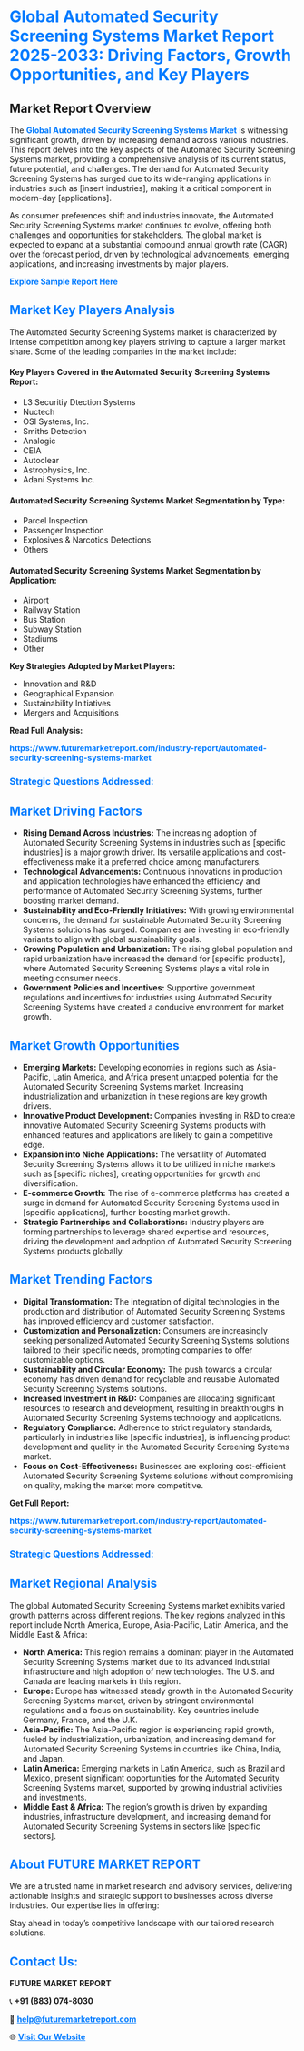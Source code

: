 <h1 style="color: #007BFF;">Global Automated Security Screening Systems Market Report 2025-2033: Driving Factors, Growth Opportunities, and Key Players</h1>

<section id="overview">
<h2>Market Report Overview</h2>
<p>The <a href="https://www.futuremarketreport.com/industry-report/automated-security-screening-systems-market" style="color: #007BFF; text-decoration: none;"><strong>Global Automated Security Screening Systems Market</strong></a> is witnessing significant growth, driven by increasing demand across various industries. This report delves into the key aspects of the Automated Security Screening Systems market, providing a comprehensive analysis of its current status, future potential, and challenges. The demand for Automated Security Screening Systems has surged due to its wide-ranging applications in industries such as [insert industries], making it a critical component in modern-day [applications].</p>
<p>As consumer preferences shift and industries innovate, the Automated Security Screening Systems market continues to evolve, offering both challenges and opportunities for stakeholders. The global market is expected to expand at a substantial compound annual growth rate (CAGR) over the forecast period, driven by technological advancements, emerging applications, and increasing investments by major players.</p>
</section>

<section id="overview">
<p><a href="https://www.futuremarketreport.com/request-sample/reportId=97731" style="color: #007BFF; text-decoration: none;"><strong>Explore Sample Report Here</strong></a></p>
</section>

<section id="key-players">
<h2 style="color: #007BFF;">Market Key Players Analysis</h2>
<p>The Automated Security Screening Systems market is characterized by intense competition among key players striving to capture a larger market share. Some of the leading companies in the market include:</p>
<h4>Key Players Covered in the Automated Security Screening Systems Report:</h4>
<ul><li>L3 Securitiy Dtection Systems</li><li>Nuctech</li><li>OSI Systems, Inc.</li><li>Smiths Detection</li><li>Analogic</li><li>CEIA</li><li>Autoclear</li><li>Astrophysics, Inc.</li><li>Adani Systems Inc.</li></ul>
<h4>Automated Security Screening Systems Market Segmentation by Type:</h4>
<ul><li>Parcel Inspection</li><li>Passenger Inspection</li><li>Explosives &amp; Narcotics Detections</li><li>Others</li></ul>

<h4>Automated Security Screening Systems Market Segmentation by Application:</h4>
<ul><li>Airport</li><li>Railway Station</li><li>Bus Station</li><li>Subway Station</li><li>Stadiums</li><li>Other</li></ul>
<p><strong>Key Strategies Adopted by Market Players:</strong></p>
<ul>
<li>Innovation and R&D</li>
<li>Geographical Expansion</li>
<li>Sustainability Initiatives</li>
<li>Mergers and Acquisitions</li>
</ul>
</section>

<section>
<p><strong>Read Full Analysis: </strong></p><a href="https://www.futuremarketreport.com/industry-report/automated-security-screening-systems-market" style="color: #007BFF; text-decoration: none;"><strong>https://www.futuremarketreport.com/industry-report/automated-security-screening-systems-market</strong></a>
<h3 style="color: #007BFF;">Strategic Questions Addressed:</h3>
</section>

<section id="driving-factors">
<h2 style="color: #007BFF;">Market Driving Factors</h2>
<ul>
<li><strong>Rising Demand Across Industries:</strong> The increasing adoption of Automated Security Screening Systems in industries such as [specific industries] is a major growth driver. Its versatile applications and cost-effectiveness make it a preferred choice among manufacturers.</li>
<li><strong>Technological Advancements:</strong> Continuous innovations in production and application technologies have enhanced the efficiency and performance of Automated Security Screening Systems, further boosting market demand.</li>
<li><strong>Sustainability and Eco-Friendly Initiatives:</strong> With growing environmental concerns, the demand for sustainable Automated Security Screening Systems solutions has surged. Companies are investing in eco-friendly variants to align with global sustainability goals.</li>
<li><strong>Growing Population and Urbanization:</strong> The rising global population and rapid urbanization have increased the demand for [specific products], where Automated Security Screening Systems plays a vital role in meeting consumer needs.</li>
<li><strong>Government Policies and Incentives:</strong> Supportive government regulations and incentives for industries using Automated Security Screening Systems have created a conducive environment for market growth.</li>
</ul>
</section>

<section id="growth-opportunities">
<h2 style="color: #007BFF;">Market Growth Opportunities</h2>
<ul>
<li><strong>Emerging Markets:</strong> Developing economies in regions such as Asia-Pacific, Latin America, and Africa present untapped potential for the Automated Security Screening Systems market. Increasing industrialization and urbanization in these regions are key growth drivers.</li>
<li><strong>Innovative Product Development:</strong> Companies investing in R&D to create innovative Automated Security Screening Systems products with enhanced features and applications are likely to gain a competitive edge.</li>
<li><strong>Expansion into Niche Applications:</strong> The versatility of Automated Security Screening Systems allows it to be utilized in niche markets such as [specific niches], creating opportunities for growth and diversification.</li>
<li><strong>E-commerce Growth:</strong> The rise of e-commerce platforms has created a surge in demand for Automated Security Screening Systems used in [specific applications], further boosting market growth.</li>
<li><strong>Strategic Partnerships and Collaborations:</strong> Industry players are forming partnerships to leverage shared expertise and resources, driving the development and adoption of Automated Security Screening Systems products globally.</li>
</ul>
</section>

<section id="trending-factors">
<h2 style="color: #007BFF;">Market Trending Factors</h2>
<ul>
<li><strong>Digital Transformation:</strong> The integration of digital technologies in the production and distribution of Automated Security Screening Systems has improved efficiency and customer satisfaction.</li>
<li><strong>Customization and Personalization:</strong> Consumers are increasingly seeking personalized Automated Security Screening Systems solutions tailored to their specific needs, prompting companies to offer customizable options.</li>
<li><strong>Sustainability and Circular Economy:</strong> The push towards a circular economy has driven demand for recyclable and reusable Automated Security Screening Systems solutions.</li>
<li><strong>Increased Investment in R&D:</strong> Companies are allocating significant resources to research and development, resulting in breakthroughs in Automated Security Screening Systems technology and applications.</li>
<li><strong>Regulatory Compliance:</strong> Adherence to strict regulatory standards, particularly in industries like [specific industries], is influencing product development and quality in the Automated Security Screening Systems market.</li>
<li><strong>Focus on Cost-Effectiveness:</strong> Businesses are exploring cost-efficient Automated Security Screening Systems solutions without compromising on quality, making the market more competitive.</li>
</ul>
</section>

<section>
<p><strong>Get Full Report: </strong></p><a href="https://www.futuremarketreport.com/industry-report/automated-security-screening-systems-market" style="color: #007BFF; text-decoration: none;"><strong>https://www.futuremarketreport.com/industry-report/automated-security-screening-systems-market</strong></a>
<h3 style="color: #007BFF;">Strategic Questions Addressed:</h3>
</section>


<section id="regional-analysis">
<h2 style="color: #007BFF;">Market Regional Analysis</h2>
<p>The global Automated Security Screening Systems market exhibits varied growth patterns across different regions. The key regions analyzed in this report include North America, Europe, Asia-Pacific, Latin America, and the Middle East & Africa:</p>
<ul>
<li><strong>North America:</strong> This region remains a dominant player in the Automated Security Screening Systems market due to its advanced industrial infrastructure and high adoption of new technologies. The U.S. and Canada are leading markets in this region.</li>
<li><strong>Europe:</strong> Europe has witnessed steady growth in the Automated Security Screening Systems market, driven by stringent environmental regulations and a focus on sustainability. Key countries include Germany, France, and the U.K.</li>
<li><strong>Asia-Pacific:</strong> The Asia-Pacific region is experiencing rapid growth, fueled by industrialization, urbanization, and increasing demand for Automated Security Screening Systems in countries like China, India, and Japan.</li>
<li><strong>Latin America:</strong> Emerging markets in Latin America, such as Brazil and Mexico, present significant opportunities for the Automated Security Screening Systems market, supported by growing industrial activities and investments.</li>
<li><strong>Middle East & Africa:</strong> The region’s growth is driven by expanding industries, infrastructure development, and increasing demand for Automated Security Screening Systems in sectors like [specific sectors].</li>
</ul>
</section>

<footer>
<h2 style="color: #007BFF;">About FUTURE MARKET REPORT</h2>
<p>We are a trusted name in market research and advisory services, delivering actionable insights and strategic support to businesses across diverse industries. Our expertise lies in offering:</p>

<p>Stay ahead in today’s competitive landscape with our tailored research solutions.</p>

<h2 style="color: #007BFF;">Contact Us:</h2>
<p><strong>FUTURE MARKET REPORT</strong></p>
<p>📞 <strong>+91 (883) 074-8030</strong></p>
<p>📧 <strong><a href="mailto:help@futuremarketreport.com" style="color: #007BFF;">help@futuremarketreport.com</a></strong></p>
<p>🌐 <strong><a href="https://www.futuremarketreport.com/" style="color: #007BFF;">Visit Our Website</a></strong></p>
</footer>